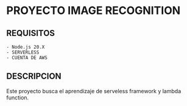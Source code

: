 # PROYECTO IMAGE RECOGNITION
## REQUISITOS
    - Node.js 20.X
    - SERVERLESS
    - CUENTA DE AWS

## DESCRIPCION
Este proyecto busca el aprendizaje de serveless framework y lambda function.